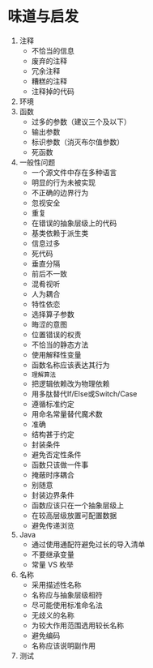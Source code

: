 # 味道与启发
1. 注释
   - 不恰当的信息
   - 废弃的注释
   - 冗余注释
   - 糟糕的注释
   - 注释掉的代码
2. 环境
3. 函数
   - 过多的参数（建议三个及以下）
   - 输出参数
   - 标识参数（消灭布尔值参数）
   - 死函数
4. 一般性问题
   - 一个源文件中存在多种语言
   - 明显的行为未被实现
   - 不正确的边界行为
   - 忽视安全
   - 重复
   - 在错误的抽象层级上的代码
   - 基类依赖于派生类
   - 信息过多
   - 死代码
   - 垂直分隔
   - 前后不一致
   - 混肴视听
   - 人为耦合
   - 特性依恋
   - 选择算子参数
   - 晦涩的意图
   - 位置错误的权责
   - 不恰当的静态方法
   - 使用解释性变量
   - 函数名称应该表达其行为
   - `理解算法`
   - 把逻辑依赖改为物理依赖
   - 用多肽替代If/Else或Switch/Case
   - 遵循标准约定
   - 用命名常量替代魔术数
   - 准确
   - 结构甚于约定
   - 封装条件
   - 避免否定性条件
   - 函数只该做一件事
   - 掩蔽时序耦合
   - 别随意
   - 封装边界条件
   - 函数应该只在一个抽象层级上
   - 在较高层级放置可配置数据
   - 避免传递浏览
5. Java
   - 通过使用通配符避免过长的导入清单
   - 不要继承变量
   - 常量 VS 枚举
6. 名称
   - 采用描述性名称
   - 名称应与抽象层级相符
   - 尽可能使用标准命名法
   - 无歧义的名称
   - 为较大作用范围选用较长名称
   - 避免编码
   - 名称应该说明副作用
7. 测试